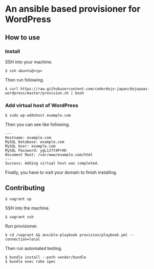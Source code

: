 # An ansible based provisioner for WordPress

## How to use

### Install

SSH into your machine.

```
$ ssh ubuntu@<ip>
```

Then run following.

```
$ curl https://raw.githubusercontent.com/coderdojo-japan/dojopaas-wordpress/master/provision.sh | bash
```

### Add virtual host of WordPress

```
$ sudo wp-addvhost example.com
```

Then you can see like following.

```
---
Hostname: example.com
MySQL Database: example.com
MySQL User: example.com
MySQL Password: ygL1J7t4PrHU
Document Root: /var/www/example.com/html
---
Success: Adding virtual host was completed.
```

Finally, you have to visit your domain to finish installing.

## Contributing

```
$ vagrant up
```

SSH into the machine.

```
$ vagrant ssh
```

Run provisioner.

```
$ cd /vagrant && ansible-playbook provision/playbook.yml --connection=local
```

Then run automated testing.

```
$ bundle install --path vendor/bundle
$ bundle exec rake spec
```
